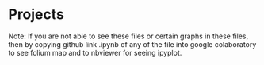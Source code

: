 # Projects
 Note: If you are not able to see these files or certain graphs in these files, then by copying github link  .ipynb of any of the file into google colaboratory to see folium map and to nbviewer for seeing ipyplot.
